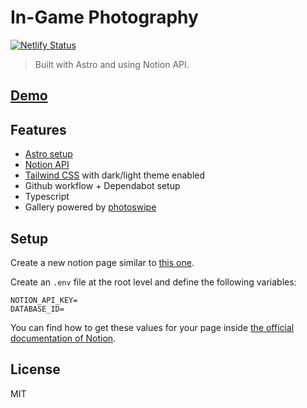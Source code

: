 # In-Game Photography

[![Netlify Status](https://api.netlify.com/api/v1/badges/21d8cb98-ba06-4dad-a999-6c2a1e73eaac/deploy-status)](https://app.netlify.com/sites/ingame-photography/deploys)

> Built with Astro and using Notion API.

## [Demo](https://ingame-photography.netlify.app/)

## Features

- [Astro setup](astro.build/)
- [Notion API](https://developers.notion.com/)
- [Tailwind CSS](https://tailwindcss.com/) with dark/light theme enabled
- Github workflow + Dependabot setup
- Typescript
- Gallery powered by [photoswipe](https://photoswipe.com/)

## Setup

Create a new notion page similar to [this one](https://www.notion.so/highflyer/f14f1801015f48e5bd414a44be8d0038?v=fe256826c1b94e75b2236886d570e784).

Create an `.env` file at the root level and define the following variables:

```plain
NOTION_API_KEY=
DATABASE_ID=
```

You can find how to get these values for your page inside [the official documentation of Notion](https://developers.notion.com/docs/working-with-databases).


## License

MIT
